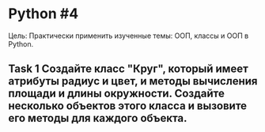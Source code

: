 # Python #4
Цель: Практически применить изученные темы: ООП, классы и ООП в
Python.

## Task 1 Создайте класс "Круг", который имеет атрибуты радиус и цвет, и методы вычисления площади и длины окружности. Создайте несколько объектов этого класса и вызовите его методы для каждого объекта.
